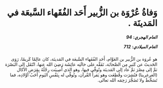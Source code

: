 <h1 dir="rtl">وَفاةُ عُرْوَة بن الزُّبير أَحَد الفُقَهاء السَّبعَة في المَدينَة .</h1>

<h5 dir="rtl">العام الهجري:  94

العام الميلادي: 712

</h5>

<p dir="rtl">هو عُروَة بن الزُّبير بن العَوَّام، أَحَد الفُقَهاء السَّبعَة في المَدينَة، كان عالِمًا كَريمًا، رَوَى الحَديثَ عن كَثيرٍ مِن الصَّحابَة، تَفَقَّه على خالَتِه عائِشَة رَضِيَ الله عنها، انْتَقَل إلى البَصْرَة ثمَّ إلى مِصْرَ ثمَّ عاد إلى المَدينَة وتُوفِّي فيها، وهو الذي أُصِيبَت رِجْلُهُ بِمَرَضِ الآكال (الغرغرينا) فنُشِرَت وقُطِعَت وهو يَقرأُ القُرآن، وتُوفِّي له بِنَفْسِ اليَومِ أَحَبُ أوَّلادِه، فما تَسَخَّطَ ولا تَضَجَّرَ رَحِمَه الله تعالى.</p></br>
